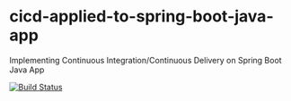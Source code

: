 # cicd-applied-to-spring-boot-java-app
Implementing Continuous Integration/Continuous Delivery on Spring Boot Java App 

[![Build Status](https://travis-ci.com/sunilchandra007/cicd-applied-to-spring-boot-java-app.svg)](https://travis-ci.com/FanJups/cicd-applied-to-spring-boot-java-app)
